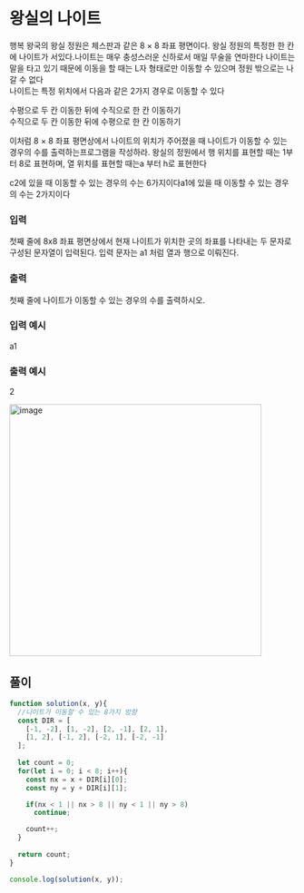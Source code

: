 # 왕실의 나이트

행복 왕국의 왕실 정원은 체스판과 같은 8 × 8 좌표 평면이다. 왕실 정원의 특정한 한 칸에 나이트가 서있다.나이트는 매우 충성스러운 신하로서 매일 무술을 연마한다 나이트는 말을 타고 있기 때문에 이동을 할 때는 L자 형태로만 이동할 수 있으며 정원 밖으로는 나갈 수 없다 <br/> 
나이트는 특정 위치에서 다음과 같은 2가지 경우로 이동할 수 있다

수평으로 두 칸 이동한 뒤에 수직으로 한 칸 이동하기 <br/>
수직으로 두 칸 이동한 뒤에 수평으로 한 칸 이동하기

이처럼 8 × 8 좌표 평면상에서 나이트의 위치가 주어졌을 때 나이트가 이동할 수 있는 경우의 수를 출력하는프로그램을 작성하라. 왕실의 정원에서 행 위치를 표현할 때는 1부터 8로 표현하며, 열 위치를 표현할 때는a 부터 h로 표현한다

c2에 있을 때 이동할 수 있는 경우의 수는 6가지이다a1에 있을 때 이동할 수 있는 경우의 수는 2가지이다

### 입력
첫째 줄에 8x8 좌표 평면상에서 현재 나이트가 위치한 곳의 좌표를 나타내는 두 문자로 구성된 문자열이 입력된다. 입력 문자는 a1 처럼 열과 행으로 이뤄진다.

### 출력
첫째 줄에 나이트가 이동할 수 있는 경우의 수를 출력하시오.

### 입력 예시
a1

### 출력 예시
2

<img width="444" alt="image" src="https://github.com/HWANBINYOO/TIL/assets/82823150/1f9199df-107b-4a6d-9245-b1867658f663">

## 풀이

```js
function solution(x, y){
  //나이트가 이동할 수 있는 8가지 방향
  const DIR = [
    [-1, -2], [1, -2], [2, -1], [2, 1], 
    [1, 2], [-1, 2], [-2, 1], [-2, -1]
  ];
  
  let count = 0;
  for(let i = 0; i < 8; i++){
    const nx = x + DIR[i][0];
    const ny = y + DIR[i][1];

    if(nx < 1 || nx > 8 || ny < 1 || ny > 8)
      continue;

    count++;
  }
  
  return count;
}

console.log(solution(x, y));
```
